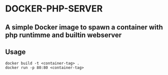 # DOCKER-PHP-SERVER

## A simple Docker image to spawn a container with php runtimme and builtin webserver

## Usage
```
docker build -t <container-tag> .
docker run -p 80:80 <container-tag>
```
